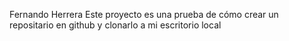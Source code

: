 Fernando Herrera
Este proyecto es una prueba de cómo crear un repositario en github y clonarlo a mi escritorio local